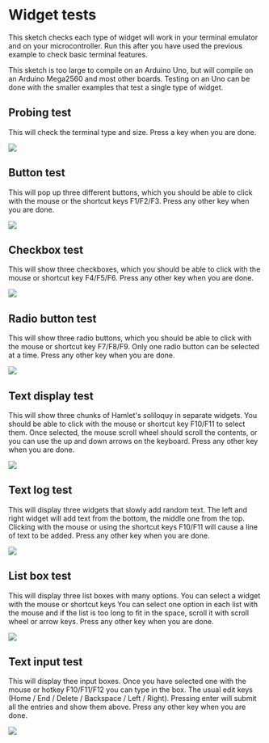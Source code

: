 # Widget tests

This sketch checks each type of widget will work in your terminal emulator and on your microcontroller. Run this after you have used the previous example to check basic terminal features.

This sketch is too large to compile on an Arduino Uno, but will compile on an Arduino Mega2560 and most other boards. Testing on an Uno can be done with the smaller examples that test a single type of widget.

## Probing test

This will check the terminal type and size. Press a key when you are done.

![](images/probingTest.png)

## Button test

This will pop up three different buttons, which you should be able to click with the mouse or the shortcut keys F1/F2/F3. Press any other key when you are done.

![](images/buttonTest.png)

## Checkbox test

This will show three checkboxes, which you should be able to click with the mouse or shortcut key F4/F5/F6. Press any other key when you are done.

![](images/checkboxTest.png)

## Radio button test

This will show three radio buttons, which you should be able to click with the mouse or shortcut key F7/F8/F9. Only one radio button can be selected at a time. Press any other key when you are done.

![](images/radioButtonTest.png)

## Text display test

This will show three chunks of Hamlet's soliloquy in separate widgets. You should be able to click with the mouse or shortcut key F10/F11 to select them. Once selected, the mouse scroll wheel should scroll the contents, or you can use the up and down arrows on the keyboard. Press any other key when you are done.

![](images/textDisplayTest.png)

## Text log test

This will display three widgets that slowly add random text. The left and right widget will add text from the bottom, the middle one from the top. Clicking with the mouse or using the shortcut keys F10/F11 will cause a line of text to be added. Press any other key when you are done.

![](images/textLogTest.png)

## List box test

This will display three list boxes with many options. You can select a widget with the mouse or shortcut keys You can select one option in each list with the mouse and if the list is too long to fit in the space, scroll it with scroll wheel or arrow keys. Press any other key when you are done.

![](images/listBoxTest.png)

## Text input test

This will display thee input boxes. Once you have selected one with the mouse or hotkey F10/F11/F12 you can type in the box. The usual edit keys (Home / End / Delete / Backspace / Left / Right). Pressing enter will submit all the entries and show them above. Press any other key when you are done.

![](images/textInputTest.png)
